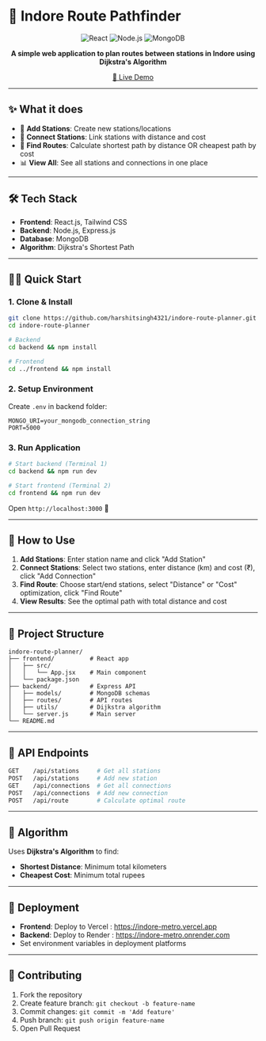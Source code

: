 # 🚦 Indore Route Pathfinder

<div align="center">

![React](https://img.shields.io/badge/React-20232A?style=for-the-badge&logo=react&logoColor=61DAFB)
![Node.js](https://img.shields.io/badge/Node.js-43853D?style=for-the-badge&logo=node.js&logoColor=white)
![MongoDB](https://img.shields.io/badge/MongoDB-4EA94B?style=for-the-badge&logo=mongodb&logoColor=white)

**A simple web application to plan routes between stations in Indore using Dijkstra's Algorithm**

[🚀 Live Demo](https://indore-route.vercel.app)

</div>

---

## ✨ What it does

- 📍 **Add Stations**: Create new stations/locations
- 🔗 **Connect Stations**: Link stations with distance and cost  
- 🧭 **Find Routes**: Calculate shortest path by distance OR cheapest path by cost
- 📊 **View All**: See all stations and connections in one place

---

## 🛠️ Tech Stack

- **Frontend**: React.js, Tailwind CSS
- **Backend**: Node.js, Express.js  
- **Database**: MongoDB
- **Algorithm**: Dijkstra's Shortest Path

---

## 🏃‍♂️ Quick Start

### 1. Clone & Install
```bash
git clone https://github.com/harshitsingh4321/indore-route-planner.git
cd indore-route-planner

# Backend
cd backend && npm install

# Frontend  
cd ../frontend && npm install
```

### 2. Setup Environment
Create `.env` in backend folder:
```env
MONGO_URI=your_mongodb_connection_string
PORT=5000
```

### 3. Run Application
```bash
# Start backend (Terminal 1)
cd backend && npm run dev

# Start frontend (Terminal 2)  
cd frontend && npm run dev
```

Open `http://localhost:3000` 🎉

---

## 🎯 How to Use

1. **Add Stations**: Enter station name and click "Add Station"
2. **Connect Stations**: Select two stations, enter distance (km) and cost (₹), click "Add Connection"  
3. **Find Route**: Choose start/end stations, select "Distance" or "Cost" optimization, click "Find Route"
4. **View Results**: See the optimal path with total distance and cost

---

## 📁 Project Structure

```
indore-route-planner/
├── frontend/          # React app
│   ├── src/
│   │   └── App.jsx    # Main component
│   └── package.json
├── backend/           # Express API
│   ├── models/        # MongoDB schemas  
│   ├── routes/        # API routes
│   ├── utils/         # Dijkstra algorithm
│   └── server.js      # Main server
└── README.md
```

---

## 🔌 API Endpoints

```bash
GET    /api/stations     # Get all stations
POST   /api/stations     # Add new station
GET    /api/connections  # Get all connections  
POST   /api/connections  # Add new connection
POST   /api/route        # Calculate optimal route
```

---

## 🧮 Algorithm

Uses **Dijkstra's Algorithm** to find:
- **Shortest Distance**: Minimum total kilometers
- **Cheapest Cost**: Minimum total rupees

---

## 🚀 Deployment

- **Frontend**: Deploy to Vercel : https://indore-metro.vercel.app
- **Backend**: Deploy to Render : https://indore-metro.onrender.com
- Set environment variables in deployment platforms

---

## 🤝 Contributing

1. Fork the repository
2. Create feature branch: `git checkout -b feature-name`
3. Commit changes: `git commit -m 'Add feature'`
4. Push branch: `git push origin feature-name`
5. Open Pull Request

